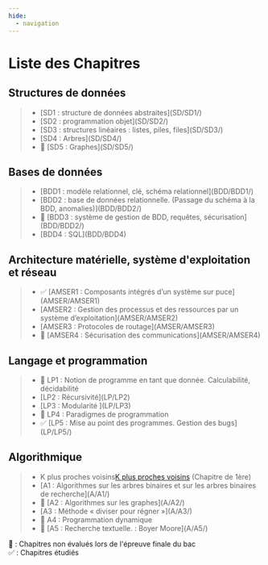 ```yaml
---
hide:
  - navigation
---
```


# **Liste des Chapitres** 

## Structures de données
> -  <!--SD1 : structure de données abstraites ✅--> [SD1 : structure de données abstraites](SD/SD1/)  
> -  <!--SD2 : programmation objet✅--> [SD2 : programmation objet](SD/SD2/)
> -  <!--SD3 : structures linéaires : listes, piles, files✅--> [SD3 : structures linéaires : listes, piles, files](SD/SD3/)  
> -  <!--SD4 : Arbres✅--> [SD4 : Arbres](SD/SD4/)  
> -  <!--🐌 SD5 : Graphes✅--> 🐌 [SD5 : Graphes](SD/SD5/) 

## Bases de données
> -  <!--BDD1 : modèle relationnel, clé, schéma relationnel✅--> [BDD1 : modèle relationnel, clé, schéma relationnel](BDD/BDD1/)
> -  <!--BDD2 : base de données relationnelle. (Passage du schéma à la BDD, anomalies)✅-->[BDD2 : base de données relationnelle. (Passage du schéma à la BDD, anomalies)](BDD/BDD2/)
> -   <!--🐌 BDD3 : système de gestion de BDD, requêtes, sécurisation✅-->🐌 [BDD3 : système de gestion de BDD, requêtes, sécurisation](BDD/BDD2/)   
> -  <!--BDD4 : SQL✅-->[BDD4 : SQL](BDD/BDD4)

## Architecture matérielle, système d'exploitation et réseau
> -  <!--AMSER1 : Composants intégrés d’un système sur puce-->✅ [AMSER1 : Composants intégrés d’un système sur puce](AMSER/AMSER1)   
> -  <!--AMSER2 : Gestion des processus et des ressources par un système d’exploitation✅--> [AMSER2 : Gestion des processus et des ressources par un système d’exploitation](AMSER/AMSER2)  
> -  <!--AMSER3 : Protocoles de routage✅--> [AMSER3 : Protocoles de routage](AMSER/AMSER3)
> -  <!-- 🐌 AMSER4 : Sécurisation des communications✅--> 🐌 [AMSER4 : Sécurisation des communications](AMSER/AMSER4) 

## Langage et programmation
> -  🐌 LP1 : Notion de programme en tant que donnée. Calculabilité, décidabilité   
> -  <!--LP2 : Récursivité✅--> [LP2 : Récursivité](LP/LP2)
> -  <!--LP3 : Modularité✅--> [LP3 : Modularité ](LP/LP3)
> -  🐌 LP4 : Paradigmes de programmation   
> -  <!--LP5 : Mise au point des programmes. Gestion des bugs-->✅ [LP5 : Mise au point des programmes. Gestion des bugs](LP/LP5/)


## Algorithmique
> -  K plus proches voisins[K plus proches voisins](A/13/) (Chapitre de 1ère)
> -  <!--A1 : Algorithmes sur les arbres binaires et sur les arbres binaires de recherche✅--> [A1 : Algorithmes sur les arbres binaires et sur les arbres binaires de recherche](A/A1/)  
> -  <!--🐌 A2 : Algorithmes sur les graphes✅--> 🐌 [A2 : Algorithmes sur les graphes](A/A2/)  
> -  <!--A3 : Méthode « diviser pour régner »✅--> [A3 : Méthode « diviser pour régner »](A/A3/)   
> -  🐌 A4 : Programmation dynamique   
> -  <!--🐌 A5 : Recherche textuelle. : Boyer Moore✅--> 🐌 [A5 : Recherche textuelle. : Boyer Moore](A/A5/)  

🐌 : Chapitres non évalués lors de l'épreuve finale du bac  
✅ : Chapitres étudiés